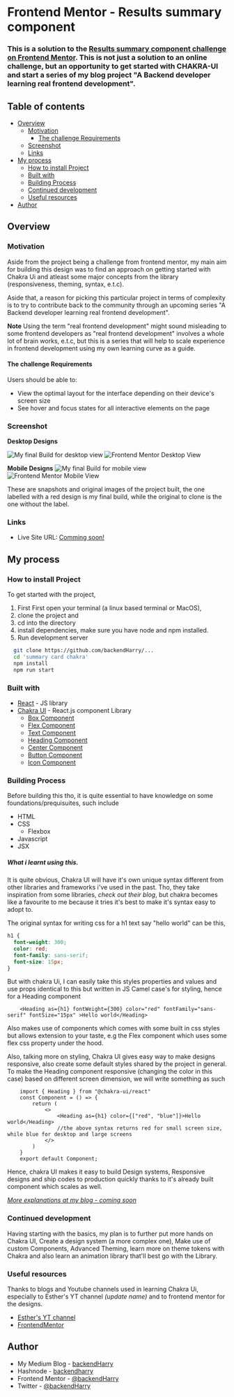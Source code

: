 # Frontend Mentor - Results summary component

### This is a solution to the [Results summary component challenge on Frontend Mentor](https://www.frontendmentor.io/challenges/results-summary-component-CE_K6s0maV). This is not just a solution to an online challenge, but an opportunity to get started with CHAKRA-UI and start a series of my blog project "A Backend developer learning real frontend development".

## Table of contents

- [Overview](#overview)
  - [Motivation](#Motivation)
    - [The challenge Requirements](#the-challenge-requirements-from-frontend-mentor)
  - [Screenshot](#screenshot)
  - [Links](#links)
- [My process](#my-process)
  - [How to install Project](#install-project)
  - [Built with](#built-with)
  - [Building Process](#building-process)
  - [Continued development](#continued-development)
  - [Useful resources](#useful-resources)
- [Author](#author)

## Overview

### Motivation

Aside from the project being a challenge from frontend mentor, my main aim for building this design was to find an approach on getting started with Chakra Ui and atleast some major concepts from the library (responsiveness, theming, syntax, e.t.c).

Aside that, a reason for picking this particular project in terms of complexity is to try to contribute back to the community through an upcoming series "A Backend developer learning real frontend development".

**Note** Using the term "real frontend development" might sound misleading to some frontend developers as "real frontend development" involves a whole lot of brain works, e.t.c, but this is a series that will help to scale experience in frontend development using my own learning curve as a guide.

#### The challenge Requirements

Users should be able to:

- View the optimal layout for the interface depending on their device's screen size
- See hover and focus states for all interactive elements on the page

### Screenshot

**Desktop Designs**

![My final Build for desktop view](<./final%20build%20designs/summary%20card%20desktop%20(2)_LI.jpg>)
![Frontend Mentor Desktop View](./final%20build%20designs/desktop-design.jpg)

**Mobile Designs**
![My final Build for mobile view](./final%20build%20designs/summary%20card%20mobile.jpg)
![Frontend Mentor Mobile View](./final%20build%20designs/mobile-design.jpg)

These are snapshots and original images of the project built, the one labelled with a red design is my final build, while the original to clone is the one without the label.

### Links

- Live Site URL: [Comming soon!](https://your-live-site-url.com)

## My process

### How to install Project

To get started with the project,

1. First First open your terminal (a linux based terminal or MacOS),
2. clone the project and
3. cd into the directory
4. install dependencies, make sure you have node and npm installed.
5. Run development server

```Bash
  git clone https://github.com/backendHarry/...
  cd 'summary card chakra'
  npm install
  npm run start
```

### Built with

- [React](https://reactjs.org/) - JS library
- [Chakra UI](chakra-ui.com) - React.js component Library
  - [Box Component]()
  - [Flex Component]()
  - [Text Component]()
  - [Heading Component]()
  - [Center Component]()
  - [Button Component]()
  - [Icon Component]()

### Building Process

Before building this tho, it is quite essential to have knowledge on some foundations/prequisuites, such include

- HTML
- CSS
  - Flexbox
- Javascript
- JSX

##### What i learnt using this.

It is quite obvious, Chakra UI will have it's own unique syntax different from other libraries and frameworks i've used in the past. Tho, they take inspiration from some libraries, _check out their blog_, but chakra becomes like a favourite to me because it tries it's best to make it's syntax easy to adopt to.

The original syntax for writing css for a h1 text say "hello world" can be this,

```css
h1 {
  font-weight: 300;
  color: red;
  font-family: sans-serif;
  font-size: 15px;
}
```

But with chakra Ui, I can easily take this styles properties and values and use props identical to this but written in JS Camel case's for styling, hence for a Heading component

```JSX
    <Heading as={h1} fontWeight={300} color="red" fontFamily="sans-serif" fontSize="15px" >Hello world</Heading>
```

Also makes use of components which comes with some built in css styles but allows extension to your taste, e.g the Flex component which uses some flex css property under the hood.

Also, talking more on styling, Chakra UI gives easy way to make designs responsive, also create some default styles shared by the project in general. To make the Heading component responsive (changing the color in this case) based on different screen dimension, we will write something as such

```JSX
    import { Heading } from "@chakra-ui/react"
    const Component = () => {
        return (
            <>
                <Heading as={h1} color={["red", "blue"]}>Hello world</Heading>
                //the above syntax returns red for small screen size, while blue for desktop and large screens
            </>
        )
    }
    export default Component;
```

Hence, chakra UI makes it easy to build Design systems, Responsive designs and ship codes to production quickly thanks to it's already built component which scales as well.

[_More explanations at my blog - coming soon_](www.---.com)

### Continued development

Having starting with the basics, my plan is to further put more hands on Chakra UI, Create a design system (a more complex one), Make use of custom Components, Advanced Theming, learn more on theme tokens with Chakra and also learn an animation library that'll best go with the Library.

### Useful resources

Thanks to blogs and Youtube channels used in learning Chakra Ui, especially to Esther's YT channel _(update name)_ and to frontend mentor for the designs.

- [Esther's YT channel](https://www.esthers's-YT.com)
- [FrontendMentor](www.frontendMentor.com)

## Author

- My Medium Blog - [backendHarry](https://www.your-site.com)
- Hashnode - [backendharry]()
- Frontend Mentor - [@backendHarry](https://www.frontendmentor.io/profile/yourusername)
- Twitter - [@backendHarry](https://www.twitter.com/backendHarry)
